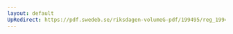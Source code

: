 ```yaml
---
layout: default
UpRedirect: https://pdf.swedeb.se/riksdagen-volumeG-pdf/199495/reg_199495/reg_199495_0491.pdf
---
```

